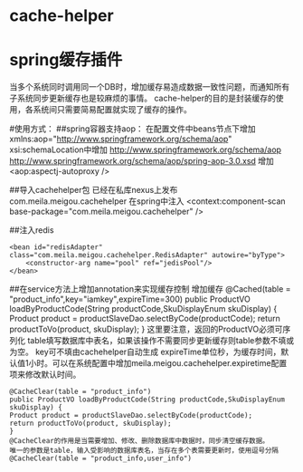 # cache-helper
spring缓存插件
==============
当多个系统同时调用同一个DB时，增加缓存易造成数据一致性问题，而通知所有子系统同步更新缓存也是较麻烦的事情。
cache-helper的目的是封装缓存的使用，各系统间只需要简易配置就实现了缓存的操作。

#使用方式：
##spring容器支持aop：
	在配置文件中beans节点下增加  xmlns:aop="http://www.springframework.org/schema/aop"
	xsi:schemaLocation中增加 http://www.springframework.org/schema/aop  http://www.springframework.org/schema/aop/spring-aop-3.0.xsd
	增加 <aop:aspectj-autoproxy />

##导入cachehelper包
已经在私库nexus上发布 com.meila.meigou.cachehelper 
在spring中注入 <context:component-scan base-package="com.meila.meigou.cachehelper" />

##注入redis
    <bean id="jedisPool" class="com.meila.meigou.cachehelper.JedisPoolHelper" autowire="byType">
        <constructor-arg name="poolConfig">
            <bean class="org.apache.commons.pool2.impl.GenericObjectPoolConfig">
                <property name="testOnBorrow" value="true"/>
                <property name="maxIdle" value="20"/>
                <property name="minIdle" value="10"/>
                <property name="maxTotal" value="50"/>
            </bean>
        </constructor-arg>
        <constructor-arg name="host" value="${redis.host}"/>
        <constructor-arg name="port" value="${redis.port}"/>
        <constructor-arg name="password" value="${redis.pass}"/>
        <constructor-arg name="timeout" value="${redis.timeout}"/>
        <constructor-arg name="database" value="${redis.default.db}"/>
    </bean>
    
    <bean id="redisAdapter" class="com.meila.meigou.cachehelper.RedisAdapter" autowire="byType">
        <constructor-arg name="pool" ref="jedisPool"/>
    </bean>

##在service方法上增加annotation来实现缓存控制
    增加缓存
    @Cached(table = "product_info",key="iamkey",expireTime=300)
    public ProductVO loadByProductCode(String productCode,SkuDisplayEnum skuDisplay) {
	Product product = productSlaveDao.selectByCode(productCode);
	return productToVo(product, skuDisplay);
    }
    这里要注意，返回的ProductVO必须可序列化
    table填写数据库中表名，如果该操作不需要同步更新缓存则table参数不填或为空。
    key可不填由cachehelper自动生成
    expireTime单位秒，为缓存时间，默认值1小时。可以在系统配置中增加meila.meigou.cachehelper.expiretime配置项来修改默认时间。

    @CacheClear(table = "product_info")
    public ProductVO loadByProductCode(String productCode,SkuDisplayEnum skuDisplay) {
	Product product = productSlaveDao.selectByCode(productCode);
	return productToVo(product, skuDisplay);
    }
    @CacheClear的作用是当需要增加、修改、删除数据库中数据时，同步清空缓存数据。
    唯一的参数是table，输入受影响的数据库表名，当存在多个表需要更新时，使用逗号分隔     @CacheClear(table = "product_info,user_info")
	
